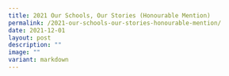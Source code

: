 ```yaml
---
title: 2021 Our Schools, Our Stories (Honourable Mention)
permalink: /2021-our-schools-our-stories-honourable-mention/
date: 2021-12-01
layout: post
description: ""
image: ""
variant: markdown
---
```

<p></p>